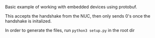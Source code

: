 Basic example of working with embedded devices using protobuf.

This accepts the handshake from the NUC, then only sends 0's once the handshake is initalized.

In order to generate the files, run `python3 setup.py` in the root dir
